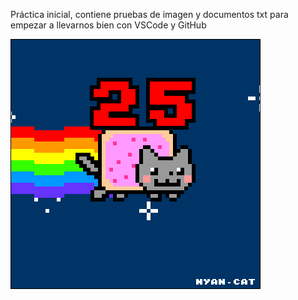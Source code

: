 Práctica inicial, contiene pruebas de imagen
y documentos txt para empezar a llevarnos bien con
VSCode y GitHub

![](Ejercicio2-img1.gif)